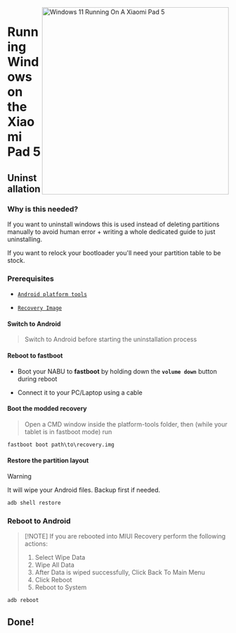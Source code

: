 <img align="right" src="https://raw.githubusercontent.com/erdilS/Port-Windows-11-Xiaomi-Pad-5/main/nabu.png" width="425" alt="Windows 11 Running On A Xiaomi Pad 5">

# Running Windows on the Xiaomi Pad 5

## Uninstallation

### Why is this needed?

If you want to uninstall windows this is used instead of deleting partitions manually to avoid human error + writing a whole dedicated guide to just uninstalling.

If you want to relock your bootloader you'll need your partition table to be stock.

### Prerequisites

- [```Android platform tools```](https://developer.android.com/studio/releases/platform-tools)
  
- [```Recovery Image```](https://github.com/erdilS/Port-Windows-11-Xiaomi-Pad-5/releases/download/1.0/recovery.img)

#### Switch to Android 
> Switch to Android before starting the uninstallation process

#### Reboot to fastboot
- Boot your NABU to **fastboot** by holding down the **`volume down`** button during reboot

- Connect it to your PC/Laptop using a cable

#### Boot the modded recovery
> Open a CMD window inside the platform-tools folder, then (while your tablet is in fastboot mode) run
```cmd
fastboot boot path\to\recovery.img
```

#### Restore the partition layout
> [!Warning]
> It will wipe your Android files. Backup first if needed.
```cmd
adb shell restore
```

### Reboot to Android 
>[!NOTE] If you are rebooted into MIUI Recovery perform the following actions:
> 1. Select Wipe Data
> 2. Wipe All Data
> 3. After Data is wiped successfully, Click Back To Main Menu
> 4. Click Reboot
> 5. Reboot to System
```cmd
adb reboot 
```
## Done!
